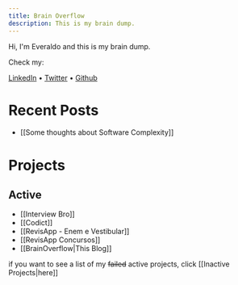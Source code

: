 ```yaml
---
title: Brain Overflow
description: This is my brain dump.
---
```


Hi, I'm Everaldo and this is my brain dump.

Check my:

[LinkedIn](https://www.linkedin.com/in/everaldojuniorklawa/) • [Twitter](https://twitter.com/Everelindo) • [Github](https://github.com/juniorklawa)

# Recent Posts

- [[Some thoughts about Software Complexity]]

# Projects

## Active

- [[Interview Bro]]
- [[Codict]]
- [[RevisApp - Enem e Vestibular]]
- [[RevisApp Concursos]]
- [[BrainOverflow|This Blog]]

if you want to see a list of my ~~failed~~ active projects, click [[Inactive Projects|here]]

